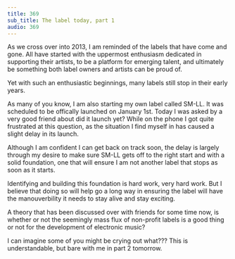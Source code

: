 ```yaml
---
title: 369
sub_title: The label today, part 1
audio: 369
---
```


As we cross over into 2013, I am reminded of the labels that have come and gone. All have started with the uppermost enthusiasm dedicated in supporting their artists, to be a platform for emerging talent, and ultimately be something both label owners and artists can be proud of.

Yet with such an enthusiastic beginnings, many labels still stop in their early years.

As many of you know, I am also starting my own label called SM-LL. It was scheduled to be offically launched on January 1st. Today I was asked by a very good friend about did it launch yet? While on the phone I got quite frustrated at this question, as the situation I find myself in has caused a slight delay in its launch.

Although I am confident I can get back on track soon, the delay is largely through my desire to make sure SM-LL gets off to the right start and with a solid foundation, one that will ensure I am not another label that stops as soon as it starts.

Identifying and building this foundation is hard work, very hard work. But I believe that doing so will help go a long way in ensuring the label will have the manouverbility it needs to stay alive and stay exciting.

A theory that has been discussed over with friends for some time now, is whether or not the seemingly mass flux of non-profit labels is a good thing or not for the development of electronic music?

I can imagine some of you might be crying out what??? This is understandable, but bare with me in part 2 tomorrow.